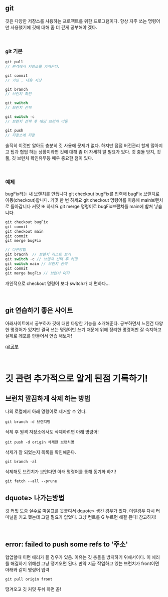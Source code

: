 ## git

깃은 다양한 저장소를 사용하는 프로젝트를 위한 프로그램이다. 항상 자주 쓰는 명령어만 사용했기에 깃에 대해 좀 더 깊게 공부해야 겠다.

<br />

### git 기본

```js
git pull
// 원격에서 저장소를 가져온다.

git commit 
// 커밋 , 내용 저장

git branch
// 브런치 확인

git switch
// 브런치 선택

git switch -c
// 브런치 선택 후 해당 브런치 이동

git push
// 저장소에 저장
```

솔직히 이것만 알아도 충분히 깃 사용에 문제가 없다. 하지만 점점 버전관리 할게 많아지고 팁과 협업 하는 상황이라면 깃에 대해 좀 더 자세히 알 필요가 있다. 깃 충돌 방지, 깃 풀, 깃 브런치 확인유무등 매우 중요한 점이 있다.

<br />

### 예제
bugFix라는 새 브랜치를 만듭니다
git checkout bugFix를 입력해 bugFix 브랜치로 이동(checkout)합니다.
커밋 한 번 하세요
git checkout 명령어를 이용해 main브랜치로 돌아갑니다
커밋 또 하세요
git merge 명령어로 bugFix브랜치를 main에 합쳐 넣습니다.

```js
git checkout bugFix
git commit
git checkout main
git commit
git merge bugFix

// 다른방법
git bracnh  // 브랜치 리스트 보기
git switch -c // 브랜치 선택 후 커밋
git switch main // 브랜치 선택
git commit
git merge bugFix // 브런치 머지
```

개인적으로 checkout 명령어 보다 switch가 더 편하다...

<br />

## git 연습하기 좋은 사이트

아래사이트에서 공부하자 깃에 대한 다양한 기능을 소개해준다. 공부하면서 느낀건 다양한 명령어가 있지만 결국 쓰는 명령어만 쓰기 때문에 위에 정리한 명령어만 잘 숙지하고 실제로 레포를 만들어서 연습 해보자!

[git공부](https://learngitbranching.js.org/?locale=ko)

<br />

# 깃 관련 추가적으로 알게 된점 기록하기!

## 브런치 깔끔하게 삭제 하는 방법

나의 로컬에서 아래 명령어로 제거할 수 있다.
```
git branch -d 브랜치명
```
삭제 후 원격 저장소에서도 삭제하려면 아래 명령어!
```
git push -d origin 삭제한 브랜치명
```
삭제가 잘 되었는지 목록을 확인해준다.
```
git branch -al
```
삭제해도 브런치가 보인다면 아래 명령어를 통해 동기화 하기!
```
git fetch --all --prune
```

## dquote> 나가는방법

깃 커밋 도중 실수로 따움표를 못붙여서 dquote> 생긴 경우가 있다. 이럴경우 다시 터미널을 키고 했는데 그럴 필요가 없었다.
그냥 컨트롤 G 누르면 해결 된다! 참고하자!

<br />

## error: failed to push some refs to '주소'

협업할때 이런 에러가 뜰 경우가 있음. 이유는 깃 충돌을 방지하기 위해서이다. 이 에러를 해결하기 위해선 그냥 땡겨오면 된다.
만약 지금 작업하고 있는 브런치가 front이면 아래와 같이 명령어 입력

```
git pull origin front
```

땡겨오고 깃 커밋 푸쉬 하면 끝!



